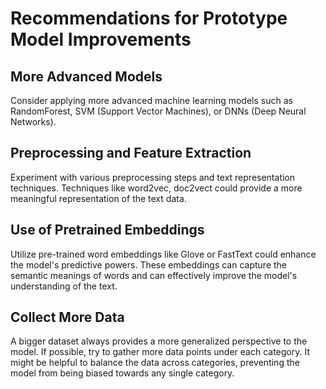# Recommendations for Prototype Model Improvements

## More Advanced Models
Consider applying more advanced machine learning models such as RandomForest, SVM (Support Vector Machines), or DNNs (Deep Neural Networks).

## Preprocessing and Feature Extraction
Experiment with various preprocessing steps and text representation techniques. Techniques like word2vec, doc2vect could provide a more meaningful representation of the text data.

## Use of Pretrained Embeddings
Utilize pre-trained word embeddings like Glove or FastText could enhance the model's predictive powers. These embeddings can capture the semantic meanings of words and can effectively improve the model's understanding of the text.

## Collect More Data
A bigger dataset always provides a more generalized perspective to the model. If possible, try to gather more data points under each category. It might be helpful to balance the data across categories, preventing the model from being biased towards any single category.